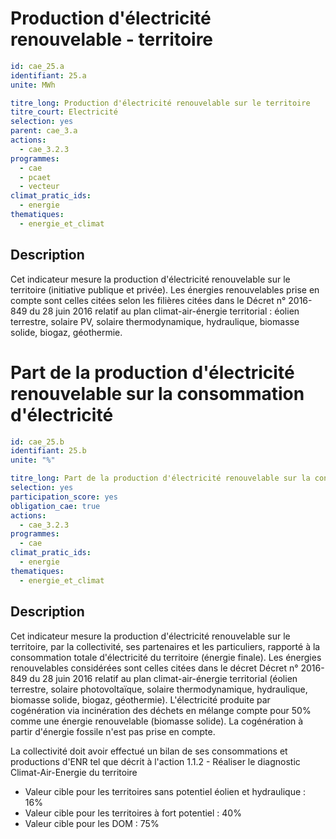 # Production d'électricité renouvelable - territoire
```yaml
id: cae_25.a
identifiant: 25.a
unite: MWh

titre_long: Production d'électricité renouvelable sur le territoire
titre_court: Electricité
selection: yes
parent: cae_3.a
actions:
  - cae_3.2.3
programmes:
  - cae
  - pcaet
  - vecteur
climat_pratic_ids:
  - energie
thematiques:
  - energie_et_climat
```
## Description
Cet indicateur mesure la production d'électricité renouvelable sur le territoire (initiative publique et privée). Les énergies renouvelables prise en compte sont celles citées selon les filières citées dans le Décret n° 2016-849 du 28 juin 2016  relatif au plan climat-air-énergie territorial :  éolien terrestre, solaire PV, solaire thermodynamique, hydraulique, biomasse solide, biogaz, géothermie.


# Part de la production d'électricité renouvelable sur la consommation d'électricité
```yaml
id: cae_25.b
identifiant: 25.b
unite: "%"

titre_long: Part de la production d'électricité renouvelable sur la consommation totale d'électricité sur le territoire
selection: yes
participation_score: yes
obligation_cae: true
actions:
  - cae_3.2.3
programmes:
  - cae
climat_pratic_ids:
  - energie
thematiques:
  - energie_et_climat
```
## Description
Cet indicateur mesure la production d'électricité renouvelable sur le territoire, par la collectivité, ses partenaires et les particuliers, rapporté à la consommation totale d'électricité du territoire (énergie finale). Les énergies renouvelables considérées sont celles citées dans le décret Décret n° 2016-849 du 28 juin 2016  relatif au plan climat-air-énergie territorial  (éolien  terrestre,  solaire  photovoltaïque,  solaire  thermodynamique,  hydraulique,  biomasse  solide, biogaz,  géothermie). L'électricité produite par cogénération via incinération des déchets en mélange compte pour 50% comme une énergie renouvelable (biomasse solide). La cogénération à partir d'énergie fossile n'est pas prise en compte.

La collectivité doit avoir effectué un bilan de ses consommations et productions d'ENR tel que décrit à l'action 1.1.2 - Réaliser le diagnostic Climat-Air-Energie du territoire

- Valeur cible pour les territoires sans potentiel éolien et hydraulique : 16%
- Valeur cible pour les territoires à fort potentiel : 40%
- Valeur cible pour les DOM : 75%
